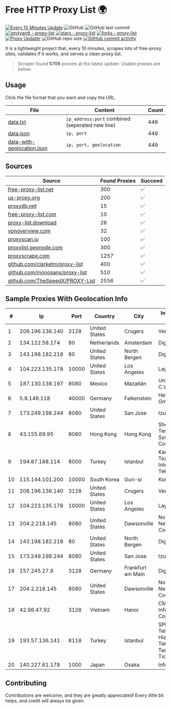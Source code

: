 
# Free HTTP Proxy List 🌍

[![Every 10 Minutes Update](https://github.com/mertguvencli/http-proxy-list/actions/workflows/main.yml/badge.svg?branch=main)](https://github.com/mertguvencli/http-proxy-list/actions/workflows/main.yml)
![GitHub](https://img.shields.io/github/license/mertguvencli/http-proxy-list)
![GitHub last commit](https://img.shields.io/github/last-commit/mertguvencli/http-proxy-list)
[![zevtyardt - proxy-list](https://img.shields.io/static/v1?label=zevtyardt&message=proxy-list&color=blue&logo=github)](https://github.com/zevtyardt/proxy-list "Go to GitHub repo")
[![stars - proxy-list](https://img.shields.io/github/stars/zevtyardt/proxy-list?style=social)](https://github.com/zevtyardt/proxy-list)
[![forks - proxy-list](https://img.shields.io/github/forks/zevtyardt/proxy-list?style=social)](https://github.com/zevtyardt/proxy-list)
[![Proxy Updater](https://github.com/zevtyardt/proxy-list/workflows/Proxy%20Updater/badge.svg)](https://github.com/zevtyardt/proxy-list/actions?query=workflow:"Proxy+Updater")
![GitHub repo size](https://img.shields.io/github/repo-size/zevtyardt/proxy-list)
[![GitHub commit activity](https://img.shields.io/github/commit-activity/m/zevtyardt/proxy-list?logo=commits)](https://github.com/zevtyardt/proxy-list/commits/main)

It is a lightweight project that, every 10 minutes, scrapes lots of free-proxy sites, validates if it works, and serves a clean proxy list.

> Scraper found **5706** proxies at the latest update. Usable proxies are below.

## Usage

Click the file format that you want and copy the URL.

|File|Content|Count|
|----|-------|-----|
|[data.txt](https://raw.githubusercontent.com/mertguvencli/http-proxy-list/main/proxy-list/data.txt)|`ip_address:port` combined (seperated new line)|449|
|[data.json](https://raw.githubusercontent.com/mertguvencli/http-proxy-list/main/proxy-list/data.json)|`ip, port`|449|
|[data-with-geolocation.json](https://raw.githubusercontent.com/mertguvencli/http-proxy-list/main/proxy-list/data-with-geolocation.json)|`ip, port, geolocation`|449|

## Sources

|Source|Found Proxies|Succeed|
|------|-------------|-------|
|[free-proxy-list.net](https://free-proxy-list.net)|300|✅|
|[us-proxy.org](https://www.us-proxy.org)|200|✅|
|[proxydb.net](http://proxydb.net)|15|✅|
|[free-proxy-list.com](https://free-proxy-list.com/?page=&port=&type%5B%5D=http&type%5B%5D=https&up_time=0&search=Search)|10|✅|
|[proxy-list.download](https://www.proxy-list.download/HTTP)|26|✅|
|[vpnoverview.com](https://vpnoverview.com/privacy/anonymous-browsing/free-proxy-servers)|32|✅|
|[proxyscan.io](https://www.proxyscan.io)|100|✅|
|[proxylist.geonode.com](https://proxylist.geonode.com/api/proxy-list?limit=300&page=1&sort_by=lastChecked&sort_type=desc&protocols=http,https)|300|✅|
|[proxyscrape.com](https://api.proxyscrape.com/v2/?request=displayproxies&protocol=http&timeout=10000&country=all&ssl=all&anonymity=all)|1257|✅|
|[github.com/clarketm/proxy-list](https://raw.githubusercontent.com/clarketm/proxy-list/master/proxy-list-raw.txt)|400|✅|
|[github.com/monosans/proxy-list](https://raw.githubusercontent.com/monosans/proxy-list/main/proxies/http.txt)|510|✅|
|[github.com/TheSpeedX/PROXY-List](https://raw.githubusercontent.com/TheSpeedX/PROXY-List/master/http.txt)|2556|✅|


## Sample Proxies With Geolocation Info

|#|Ip|Port|Country|City|Internet Service Provider|
|-|--|----|-------|----|-------------------------|
|1|208.196.136.140|3128|United States|Crugers|Verizon Business|
|2|134.122.58.174|80|Netherlands|Amsterdam|DigitalOcean, LLC|
|3|143.198.182.218|80|United States|North Bergen|DigitalOcean, LLC|
|4|104.223.135.178|10000|United States|Los Angeles|LayerHost|
|5|187.130.139.197|8080|Mexico|Mazatlán|Uninet S.A. de C.V.|
|6|5.9.149.118|40000|Germany|Falkenstein|Hetzner Online GmbH|
|7|173.249.198.244|8080|United States|San Jose|tzulo, inc.|
|8|43.155.69.95|8080|Hong Kong|Hong Kong|Shenzhen Tencent Computer Systems Company Limited|
|9|194.87.188.114|8000|Turkey|Istanbul|Kadir Huseyin Tezcan Nosspeed Internet Teknolojileri|
|10|115.144.101.200|10000|South Korea|Guri-si|Korea Telecom|
|11|208.196.136.140|3128|United States|Crugers|Verizon Business|
|12|104.223.135.178|10000|United States|Los Angeles|LayerHost|
|13|204.2.218.145|8080|United States|Dawsonville|North Georgia Network Cooperative, Inc.|
|14|143.198.182.218|80|United States|North Bergen|DigitalOcean, LLC|
|15|173.249.198.244|8080|United States|San Jose|tzulo, inc.|
|16|157.245.27.9|3128|Germany|Frankfurt am Main|DigitalOcean, LLC|
|17|204.2.218.145|8080|United States|Dawsonville|North Georgia Network Cooperative, Inc.|
|18|42.96.47.92|3128|Vietnam|Hanoi|CMC Telecom Infrastructure Company|
|19|193.57.136.141|8118|Turkey|Istanbul|SPDNet Telekomunikasyon Hizmetleri Bilgi Teknolojileri Taahhut Sanayi Ve Ticare|
|20|140.227.61.178|1000|Japan|Osaka|InfoSphere|



## Contributing

Contributions are welcome, and they are greatly appreciated! Every
little bit helps, and credit will always be given.


